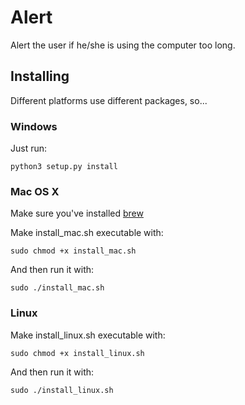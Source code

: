 # Alert
Alert the user if he/she is using the computer too long.

## Installing
Different platforms use different packages, so...
### Windows
Just run:
```
python3 setup.py install
```
### Mac OS X
Make sure you've installed [brew](http://brew.sh/)

Make install_mac.sh executable with:
```
sudo chmod +x install_mac.sh
```
And then run it with:
```
sudo ./install_mac.sh
```

### Linux
Make install_linux.sh executable with:
```
sudo chmod +x install_linux.sh
```
And then run it with:
```
sudo ./install_linux.sh
```
